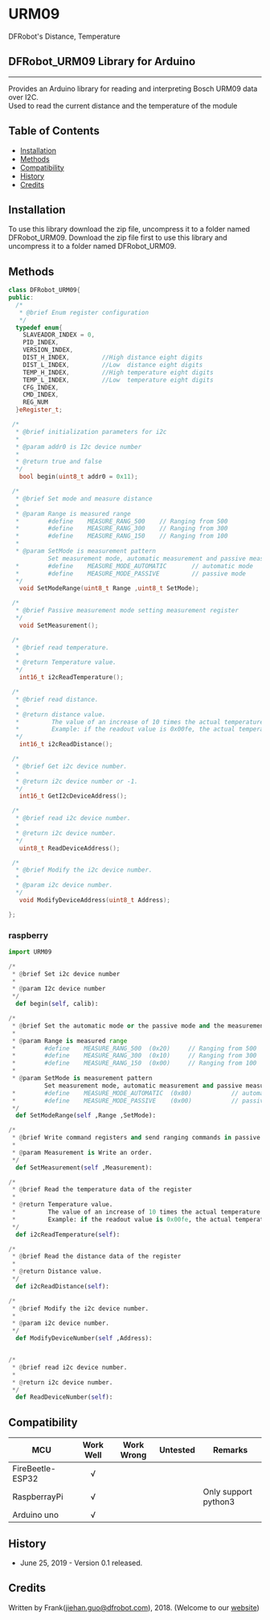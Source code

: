 # URM09
DFRobot's Distance, Temperature

## DFRobot_URM09 Library for Arduino
---------------------------------------------------------
Provides an Arduino library for reading and interpreting Bosch URM09 data over I2C. <br>
Used to read the current distance and the temperature of the module 


## Table of Contents

* [Installation](#installation)
* [Methods](#methods)
* [Compatibility](#compatibility)
* [History](#history)
* [Credits](#credits)

<snippet>
<content>

## Installation

To use this library download the zip file, uncompress it to a folder named DFRobot_URM09. 
Download the zip file first to use this library and uncompress it to a folder named DFRobot_URM09. 

## Methods

```C++
class DFRobot_URM09{  
public:
  /*
   * @brief Enum register configuration
   */
  typedef enum{
    SLAVEADDR_INDEX = 0,
    PID_INDEX,
    VERSION_INDEX,
    DIST_H_INDEX,         //High distance eight digits 
    DIST_L_INDEX,         //Low  distance eight digits 
    TEMP_H_INDEX,         //High temperature eight digits 
    TEMP_L_INDEX,         //Low  temperature eight digits 
    CFG_INDEX,
    CMD_INDEX,
    REG_NUM
  }eRegister_t;

 /*
  * @brief initialization parameters for i2c
  *
  * @param addr0 is I2c device number 
  *
  * @return true and false
  */
   bool begin(uint8_t addr0 = 0x11);

 /*
  * @brief Set mode and measure distance 
  *
  * @param Range is measured range
  *        #define    MEASURE_RANG_500    // Ranging from 500 
  *        #define    MEASURE_RANG_300    // Ranging from 300 
  *        #define    MEASURE_RANG_150    // Ranging from 100 
  *
  * @param SetMode is measurement pattern
           Set measurement mode, automatic measurement and passive measurement. 
  *        #define    MEASURE_MODE_AUTOMATIC       // automatic mode
  *        #define    MEASURE_MODE_PASSIVE         // passive mode
  */
   void SetModeRange(uint8_t Range ,uint8_t SetMode);

 /*
  * @brief Passive measurement mode setting measurement register 
  */
   void SetMeasurement();

 /*
  * @brief read temperature.
  *
  * @return Temperature value.
  */
   int16_t i2cReadTemperature();

 /*
  * @brief read distance.
  *
  * @return distance value.
  *         The value of an increase of 10 times the actual temperature. 
  *         Example: if the readout value is 0x00fe, the actual temperature is 0x00fe / 10 = 25.4 
  */
   int16_t i2cReadDistance();

 /*
  * @brief Get i2c device number.
  *
  * @return i2c device number or -1.
  */
   int16_t GetI2cDeviceAddress();

 /*
  * @brief read i2c device number.
  *
  * @return i2c device number.
  */
   uint8_t ReadDeviceAddress();

 /*
  * @brief Modify the i2c device number.
  *
  * @param i2c device number.
  */
   void ModifyDeviceAddress(uint8_t Address); 

};

```

### raspberry 
```Python
import URM09

/*
 * @brief Set i2c device number 
 *
 * @param I2c device number
 */
  def begin(self, calib):

/*
 * @brief Set the automatic mode or the passive mode and the measurement distance
 *
 * @param Range is measured range
 *        #define    MEASURE_RANG_500  (0x20)     // Ranging from 500 
 *        #define    MEASURE_RANG_300  (0x10)     // Ranging from 300 
 *        #define    MEASURE_RANG_150  (0x00)     // Ranging from 100 
 *
 * @param SetMode is measurement pattern
          Set measurement mode, automatic measurement and passive measurement. 
 *        #define    MEASURE_MODE_AUTOMATIC  (0x80)           // automatic mode
 *        #define    MEASURE_MODE_PASSIVE    (0x00)           // passive mode
 */
  def SetModeRange(self ,Range ,SetMode):

/*
 * @brief Write command registers and send ranging commands in passive mode 
 *
 * @param Measurement is Write an order.
 */
  def SetMeasurement(self ,Measurement):

/*
 * @brief Read the temperature data of the register
 *
 * @return Temperature value. 
 *         The value of an increase of 10 times the actual temperature. 
 *         Example: if the readout value is 0x00fe, the actual temperature is 0x00fe / 10 = 25.4 
 */
  def i2cReadTemperature(self):

/*
 * @brief Read the distance data of the register
 *
 * @return Distance value. 
 */
  def i2cReadDistance(self):

/*
 * @brief Modify the i2c device number.
 *
 * @param i2c device number.
 */
  def ModifyDeviceNumber(self ,Address):


/*
 * @brief read i2c device number.
 *
 * @return i2c device number.
 */
  def ReadDeviceNumber(self):
```

## Compatibility

MCU                | Work Well | Work Wrong | Untested  | Remarks
------------------ | :----------: | :----------: | :---------: | -----
FireBeetle-ESP32   |      √       |             |            | 
RaspberrayPi       |      √       |             |            | Only support python3
Arduino uno        |      √       |             |            | 

## History

- June 25, 2019 - Version 0.1 released.


## Credits

Written by Frank(jiehan.guo@dfrobot.com), 2018. (Welcome to our [website](https://www.dfrobot.com/))